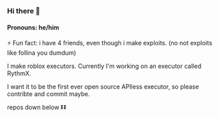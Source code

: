 ### Hi there 👋
#### Pronouns: he/him
⚡ Fun fact: i have 4 friends, even though i make exploits. (no not exploits like follina you dumdum)

I make roblox executors. Currently I'm working on an executor called RythmX.

I want it to be the first ever open source APIless executor, so please contribte and commit maybe.

repos down below ⏬⏬
<!--
**mshhlvxk/mshhlvxk** is a ✨ _special_ ✨ repository because its `README.md` (this file) appears on your GitHub profile.

Here are some ideas to get you started:

- 🔭 I’m currently working on ...
- 🌱 I’m currently learning ...
- 👯 I’m looking to collaborate on ...
- 🤔 I’m looking for help with ...
- 💬 Ask me about ...
- 📫 How to reach me: ...
- 😄 Pronouns: ...
- ⚡ Fun fact: ...
-->

